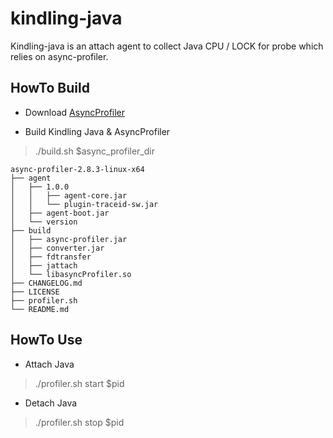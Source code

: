 # kindling-java
Kindling-java is an attach agent to collect Java CPU / LOCK for probe which relies on async-profiler.

## HowTo Build
* Download [AsyncProfiler](https://github.com/CloudDectective-Harmonycloud/async-profiler)

* Build Kindling Java & AsyncProfiler

> ./build.sh $async_profiler_dir

```
async-profiler-2.8.3-linux-x64
├── agent
│   ├── 1.0.0
│   │   ├── agent-core.jar
│   │   └── plugin-traceid-sw.jar
│   ├── agent-boot.jar
│   └── version
├── build
│   ├── async-profiler.jar
│   ├── converter.jar
│   ├── fdtransfer
│   ├── jattach
│   └── libasyncProfiler.so
├── CHANGELOG.md
├── LICENSE
├── profiler.sh
└── README.md
```

## HowTo Use
* Attach Java

> ./profiler.sh start $pid

* Detach Java

> ./profiler.sh stop $pid